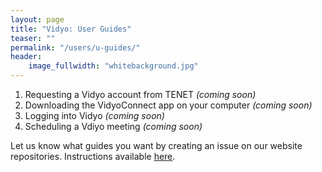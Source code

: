 ```yaml
---
layout: page
title: "Vidyo: User Guides"
teaser: ""
permalink: "/users/u-guides/"
header:
    image_fullwidth: "whitebackground.jpg"
---
```


1. Requesting a Vidyo account from TENET *(coming soon)*
2. Downloading the VidyoConnect app on your computer *(coming soon)*
3. Logging into Vidyo *(coming soon)*
4. Scheduling a Vdiyo meeting *(coming soon)*

Let us know what guides you want by creating an issue on our website repositories. Instructions available 
[here](https://github.com/TENET-RCCPII/TENET-VideoConferencing/blob/gh-pages/Contribute.md).
